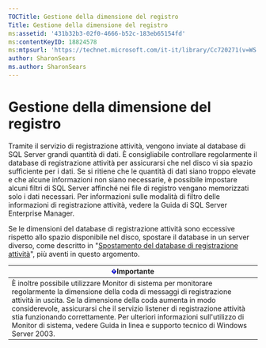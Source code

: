 ```yaml
---
TOCTitle: Gestione della dimensione del registro
Title: Gestione della dimensione del registro
ms:assetid: '431b32b3-02f0-4666-b52c-183eb65154fd'
ms:contentKeyID: 18824578
ms:mtpsurl: 'https://technet.microsoft.com/it-it/library/Cc720271(v=WS.10)'
author: SharonSears
ms.author: SharonSears
---
```


Gestione della dimensione del registro
======================================

Tramite il servizio di registrazione attività, vengono inviate al database di SQL Server grandi quantità di dati. È consigliabile controllare regolarmente il database di registrazione attività per assicurarsi che nel disco vi sia spazio sufficiente per i dati. Se si ritiene che le quantità di dati siano troppo elevate e che alcune informazioni non siano necessarie, è possibile impostare alcuni filtri di SQL Server affinché nei file di registro vengano memorizzati solo i dati necessari. Per informazioni sulle modalità di filtro delle informazioni di registrazione attività, vedere la Guida di SQL Server Enterprise Manager.

Se le dimensioni del database di registrazione attività sono eccessive rispetto allo spazio disponibile nel disco, spostare il database in un server diverso, come descritto in "[Spostamento del database di registrazione attività](https://technet.microsoft.com/34ea8045-dc94-422e-9601-29927cfc1534)", più aventi in questo argomento.

| ![](/security-updates/images/Cc720271.Important(WS.10).gif)Importante                                                                                                                                                                                                                                                                                                                                                                   |
|----------------------------------------------------------------------------------------------------------------------------------------------------------------------------------------------------------------------------------------------------------------------------------------------------------------------------------------------------------------------------------------------------------------------------------------------------|
| È inoltre possibile utilizzare Monitor di sistema per monitorare regolarmente la dimensione della coda di messaggi di registrazione attività in uscita. Se la dimensione della coda aumenta in modo considerevole, assicurarsi che il servizio listener di registrazione attività stia funzionando correttamente. Per ulteriori informazioni sull'utilizzo di Monitor di sistema, vedere Guida in linea e supporto tecnico di Windows Server 2003. |
